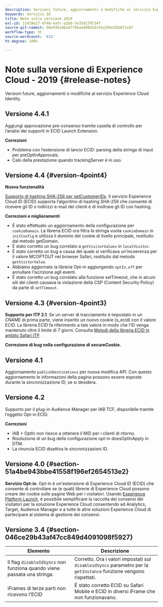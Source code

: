 ```yaml
---
description: Versioni future, aggiornamenti o modifiche al servizio Experience Cloud Identity.
keywords: Servizio ID
title: Note sulla versione 2019
exl-id: 11439e27-9740-4afc-a2b8-5e35d179f34f
source-git-commit: 06e935a4ba4776baa900d3dc91e294c92b873c0f
workflow-type: ht
source-wordcount: '415'
ht-degree: 100%

---
```


# Note sulla versione di Experience Cloud - 2019 {#release-notes}

Versioni future, aggiornamenti o modifiche al servizio Experience Cloud Identity.

## Versione 4.4.1

Aggiungi approvazione pre-consenso tramite casella di controllo per l’analisi dei supporti in ECID Launch Extension.

**Correzioni**

* Problema con l’estensione di lancio ECID: parsing della stringa di input per preOptInApprovals.
* Calo della prestazione quando trackingServer è in uso.

## Versione 4.4 {#version-4point4}

**Nuova funzionalità**

[Supporto di hashing SHA-256 per setCustomerIDs](/help/reference/hashing-support.md). Il servizio Experience Cloud ID (ECID) supporta l’algoritmo di hashing SHA-256 che consente di ricevere gli ID o indirizzi e-mail dei clienti e di inoltrare gli ID con hashing.

**Correzioni e miglioramenti**

* È stato effettuato un aggiornamento della configurazione per `cookieDomain`. La libreria ECID ora filtra la stringa vuota `cookieDomain` in `initConfig` e utilizza il dominio del cookie di livello principale, restituito dal metodo getDomain.
* È stato corretto un bug correlato a `getVisitorValues` in `localVisitor`.
* È stato corretto un bug a causa del quale si verificava un’incoerenza per il valore MCOPTOUT nel browser Safari, restituito dal metodo `getVisitorValue`.
* Abbiamo aggiornato la libreria Opt-in aggiungendo `optIn.off` per annullare l’iscrizione agli eventi.
* È stato corretto un bug correlato alla funzione setTimeout, che in alcuni siti dei clienti causava la violazione della CSP (Content Security Policy) da parte di `setTimeout`.

## Versione 4.3 {#version-4point3}

**Supporto per ITP 2.1**. Se un server di tracciamento è impostato in un CNAME di prima parte, viene inserito un nuovo cookie (s_ecid) con il valore ECID. La libreria ECID fa riferimento a tale valore in modo che l’ID venga mantenuto oltre il limite di 7 giorni. Consulta [Metodi della libreria ECID in ambito Safari ITP](/help/reference/ecid-library-methods.md).

**Correzione di bug nella configurazione di secureCookie.**

## Versione 4.1

Aggiornamento `publishDestinations` per nuova modifica API. Con questo aggiornamento le informazioni della pagina possono essere esposte durante la sincronizzazione ID, se si desidera.

## Versione 4.2

Supporto per il plug-in Audience Manager per IAB TCF, disponibile tramite l’oggetto Opt-in ECID.

**Correzioni**

* IAB + OptIn non riesce a ottenere il MID per i clienti di ritorno.
* Risoluzione di un bug della configurazione opt-in doesOptInApply in DTM.
* La rinuncia ECID disattiva le sincronizzazioni ID.

## Versione 4.0 {#section-51a4be943bbe41558f196ef2654513e2}

**Servizio Opt-in**. Opt-in è un&#39;estensione di Experience Cloud ID (ECID) che consente di controllare se (e quali) librerie di Experience Cloud possono creare dei cookie sulle pagine Web per i visitatori. Usando [Experience Platform Launch](https://experienceleague.adobe.com/docs/launch/using/home.html?lang=it), è possibile semplificare la raccolta dei consensi dei visitatori per la soluzione Experience Cloud consentendo ad Analytics, Target, Audience Manager e a tutte le altre soluzioni Experience Cloud di partecipare al sistema di gestione dei consensi.

## Versione 3.4 {#section-046ce29b43af47cc849d4091098f5927}

| Elemento | Descrizione |
|---|---|
| Il flag `disableIdSyncs` non funziona quando viene passata una stringa. | Corretto. Ora i valori impostati sul `disableidSyncs` parametro per la `getInstance` funzione vengono rispettati. |
| iFrames di terze parti non ricevono l’ECID | È stato corretto ECID su Safari Mobile e ECID in diversi iFrame che non funzionavano. |

